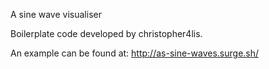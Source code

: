 A sine wave visualiser

Boilerplate code developed by christopher4lis.

An example can be found at: http://as-sine-waves.surge.sh/
